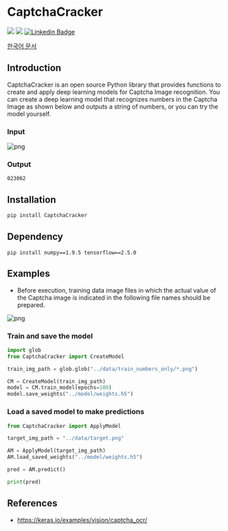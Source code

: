 # CaptchaCracker

![](https://img.shields.io/badge/TensorFlow-2.5.0-red.svg)
![](https://img.shields.io/badge/NumPy-1.19.5-blue.svg)
[![Linkedin Badge](https://img.shields.io/badge/-WooilJeong-blue?style=plastic&logo=Linkedin&logoColor=white&link=https://www.linkedin.com/in/wooil/)](https://www.linkedin.com/in/wooil/) 

[한국어 문서](https://github.com/WooilJeong/CaptchaCracker/blob/main/README-ko.md)

## Introduction

CaptchaCracker is an open source Python library that provides functions to create and apply deep learning models for Captcha Image recognition. You can create a deep learning model that recognizes numbers in the Captcha Image as shown below and outputs a string of numbers, or you can try the model yourself.


### Input

![png](https://github.com/WooilJeong/CaptchaCracker/raw/main/assets/example01.png)


### Output

```
023062
```


## Installation

```bash
pip install CaptchaCracker
```

## Dependency

```
pip install numpy==1.9.5 tensorflow==2.5.0
```

## Examples

- Before execution, training data image files in which the actual value of the Captcha image is indicated in the following file names should be prepared.

![png](https://github.com/WooilJeong/CaptchaCracker/raw/main/assets/example02.png)


### Train and save the model

```python
import glob
from CaptchaCracker import CreateModel

train_img_path = glob.glob("../data/train_numbers_only/*.png")

CM = CreateModel(train_img_path)
model = CM.train_model(epochs=100)
model.save_weights("../model/weights.h5")

```

### Load a saved model to make predictions

```python
from CaptchaCracker import ApplyModel

target_img_path = "../data/target.png"

AM = ApplyModel(target_img_path)
AM.load_saved_weights("../model/weights.h5")

pred = AM.predict()

print(pred)
```


## References

- https://keras.io/examples/vision/captcha_ocr/